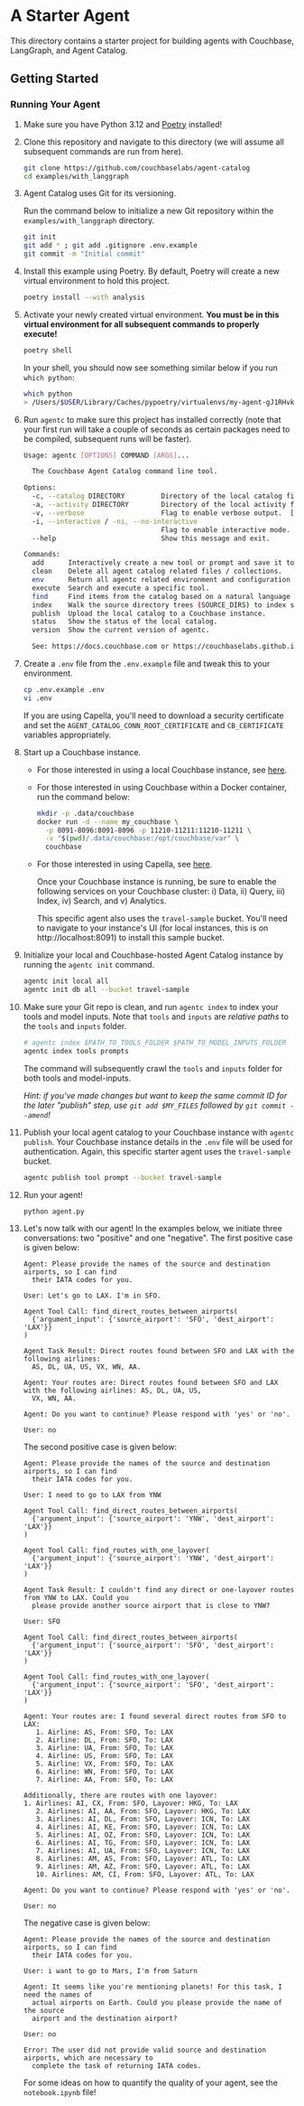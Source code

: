 # A Starter Agent

This directory contains a starter project for building agents with Couchbase, LangGraph, and Agent Catalog.

## Getting Started

### Running Your Agent

1. Make sure you have Python 3.12 and [Poetry](https://python-poetry.org/docs/#installation) installed!
2. Clone this repository and navigate to this directory (we will assume all subsequent commands are run from here).

   ```bash
   git clone https://github.com/couchbaselabs/agent-catalog
   cd examples/with_langgraph
   ```

3. Agent Catalog uses Git for its versioning.

   Run the command below to initialize a new Git repository within the `examples/with_langgraph` directory.

   ```bash
   git init
   git add * ; git add .gitignore .env.example
   git commit -m "Initial commit"
   ```

4. Install this example using Poetry.
   By default, Poetry will create a new virtual environment to hold this project.
   ```bash
   poetry install --with analysis
   ```

5. Activate your newly created virtual environment.
   **You must be in this virtual environment for all subsequent commands to properly execute!**

   ```bash
   poetry shell
   ```

   In your shell, you should now see something similar below if you run `which python`:
   ```bash
   which python
   > /Users/$USER/Library/Caches/pypoetry/virtualenvs/my-agent-gJ1RHvkw-py3.12/bin/python
   ```

6. Run `agentc` to make sure this project has installed correctly (note that your first run will take a couple of
   seconds as certain packages need to be compiled, subsequent runs will be faster).

   ```bash
   Usage: agentc [OPTIONS] COMMAND [ARGS]...

     The Couchbase Agent Catalog command line tool.

   Options:
     -c, --catalog DIRECTORY         Directory of the local catalog files.  [default: .agent-catalog]
     -a, --activity DIRECTORY        Directory of the local activity files (runtime data).  [default: .agent-activity]
     -v, --verbose                   Flag to enable verbose output.  [default: 0; 0<=x<=2]
     -i, --interactive / -ni, --no-interactive
                                     Flag to enable interactive mode.  [default: i]
     --help                          Show this message and exit.

   Commands:
     add      Interactively create a new tool or prompt and save it to the filesystem (output).
     clean    Delete all agent catalog related files / collections.
     env      Return all agentc related environment and configuration parameters as a JSON object.
     execute  Search and execute a specific tool.
     find     Find items from the catalog based on a natural language QUERY string or by name.
     index    Walk the source directory trees (SOURCE_DIRS) to index source files into the local catalog.
     publish  Upload the local catalog to a Couchbase instance.
     status   Show the status of the local catalog.
     version  Show the current version of agentc.

     See: https://docs.couchbase.com or https://couchbaselabs.github.io/agent-catalog/index.html# for more information.
   ```

7. Create a `.env` file from the `.env.example` file and tweak this to your environment.

   ```bash
   cp .env.example .env
   vi .env
   ```

   If you are using Capella, you'll need to download a security certificate and set the
   `AGENT_CATALOG_CONN_ROOT_CERTIFICATE` and `CB_CERTIFICATE` variables appropriately.

8. Start up a Couchbase instance.

    - For those interested in using a local Couchbase instance, see
      [here](https://docs.couchbase.com/server/current/install/install-intro.html).

    - For those interested in using Couchbase within a Docker container, run the command below:

        ```bash
        mkdir -p .data/couchbase
        docker run -d --name my_couchbase \
          -p 8091-8096:8091-8096 -p 11210-11211:11210-11211 \
          -v "$(pwd)/.data/couchbase:/opt/couchbase/var" \
          couchbase
        ```

    - For those interested in using Capella, see [here](https://cloud.couchbase.com/sign-up).

      Once your Couchbase instance is running, be sure to enable the following services on your Couchbase cluster:
      i) Data, ii) Query, iii) Index, iv) Search, and v) Analytics.

      This specific agent also uses the `travel-sample` bucket.
      You'll need to navigate to your instance's UI (for local instances, this is on http://localhost:8091) to install
      this sample bucket.

9. Initialize your local and Couchbase-hosted Agent Catalog instance by running the `agentc init` command.

   ```bash
   agentc init local all
   agentc init db all --bucket travel-sample
   ```

10. Make sure your Git repo is clean, and run `agentc index` to index your tools and model inputs.
    Note that `tools` and `inputs` are _relative paths_ to the `tools` and `inputs` folder.

    ```bash
    # agentc index $PATH_TO_TOOLS_FOLDER $PATH_TO_MODEL_INPUTS_FOLDER
    agentc index tools prompts
    ```

    The command will subsequently crawl the `tools` and `inputs` folder for both tools and model-inputs.

    _Hint: if you've made changes but want to keep the same commit ID for the later "publish" step, use
    `git add $MY_FILES` followed by `git commit --amend`!_

11. Publish your local agent catalog to your Couchbase instance with `agentc publish`.
    Your Couchbase instance details in the `.env` file will be used for authentication.
    Again, this specific starter agent uses the `travel-sample` bucket.

    ```bash
    agentc publish tool prompt --bucket travel-sample
    ```

12. Run your agent!

    ```bash
    python agent.py
    ```

13. Let's now talk with our agent!
    In the examples below, we initiate three conversations: two "positive" and one "negative".
    The first positive case is given below:

    ```text
    Agent: Please provide the names of the source and destination airports, so I can find
      their IATA codes for you.

    User: Let's go to LAX. I'm in SFO.

    Agent Tool Call: find_direct_routes_between_airports(
      {'argument_input': {'source_airport': 'SFO', 'dest_airport': 'LAX'}}
    )

    Agent Task Result: Direct routes found between SFO and LAX with the following airlines:
      AS, DL, UA, US, VX, WN, AA.

    Agent: Your routes are: Direct routes found between SFO and LAX with the following airlines: AS, DL, UA, US,
      VX, WN, AA.

    Agent: Do you want to continue? Please respond with 'yes' or 'no'.

    User: no
    ```

    The second positive case is given below:

       ```text
       Agent: Please provide the names of the source and destination airports, so I can find
         their IATA codes for you.

       User: I need to go to LAX from YNW

       Agent Tool Call: find_direct_routes_between_airports(
         {'argument_input': {'source_airport': 'YNW', 'dest_airport': 'LAX'}}
       )

       Agent Tool Call: find_routes_with_one_layover(
         {'argument_input': {'source_airport': 'YNW', 'dest_airport': 'LAX'}}
       )

       Agent Task Result: I couldn't find any direct or one-layover routes from YNW to LAX. Could you
         please provide another source airport that is close to YNW?

       User: SFO

       Agent Tool Call: find_direct_routes_between_airports(
         {'argument_input': {'source_airport': 'SFO', 'dest_airport': 'LAX'}}
       )

       Agent Tool Call: find_routes_with_one_layover(
         {'argument_input': {'source_airport': 'SFO', 'dest_airport': 'LAX'}}
       )

       Agent: Your routes are: I found several direct routes from SFO to LAX:
          1. Airline: AS, From: SFO, To: LAX
          2. Airline: DL, From: SFO, To: LAX
          3. Airline: UA, From: SFO, To: LAX
          4. Airline: US, From: SFO, To: LAX
          5. Airline: VX, From: SFO, To: LAX
          6. Airline: WN, From: SFO, To: LAX
          7. Airline: AA, From: SFO, To: LAX

       Additionally, there are routes with one layover:
       1. Airlines: AI, CX, From: SFO, Layover: HKG, To: LAX
          2. Airlines: AI, AA, From: SFO, Layover: HKG, To: LAX
          3. Airlines: AI, DL, From: SFO, Layover: ICN, To: LAX
          4. Airlines: AI, KE, From: SFO, Layover: ICN, To: LAX
          5. Airlines: AI, OZ, From: SFO, Layover: ICN, To: LAX
          6. Airlines: AI, TG, From: SFO, Layover: ICN, To: LAX
          7. Airlines: AI, UA, From: SFO, Layover: ICN, To: LAX
          8. Airlines: AM, AS, From: SFO, Layover: ATL, To: LAX
          9. Airlines: AM, AZ, From: SFO, Layover: ATL, To: LAX
          10. Airlines: AM, CI, From: SFO, Layover: ATL, To: LAX

       Agent: Do you want to continue? Please respond with 'yes' or 'no'.

       User: no
       ```

    The negative case is given below:

       ```text
       Agent: Please provide the names of the source and destination airports, so I can find
         their IATA codes for you.

       User: i want to go to Mars, I'm from Saturn

       Agent: It seems like you're mentioning planets! For this task, I need the names of
         actual airports on Earth. Could you please provide the name of the source
         airport and the destination airport?

       User: no

       Error: The user did not provide valid source and destination airports, which are necessary to
         complete the task of returning IATA codes.
       ```

    For some ideas on how to quantify the quality of your agent, see the `notebook.ipynb` file!
